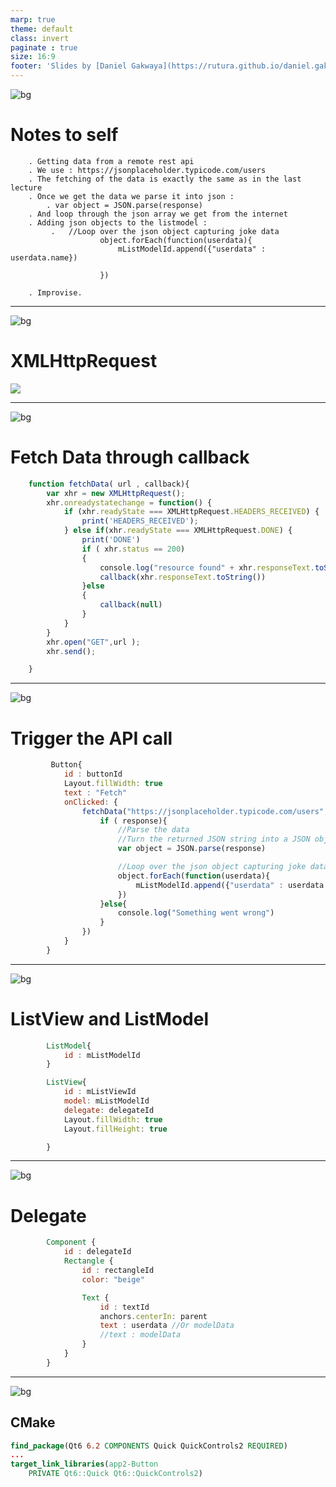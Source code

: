 ```yaml
---
marp: true
theme: default
class: invert
paginate : true
size: 16:9
footer: 'Slides by [Daniel Gakwaya](https://rutura.github.io/daniel.gakwaya/) at [LearnQtGuide](https://www.learnqt.guide/)'
---
```

![bg](images/slide_background.png)
# Notes to self
        . Getting data from a remote rest api
        . We use : https://jsonplaceholder.typicode.com/users
        . The fetching of the data is exactly the same as in the last lecture
        . Once we get the data we parse it into json :
            . var object = JSON.parse(response)
        . And loop through the json array we get from the internet
        . Adding json objects to the listmodel :
             .   //Loop over the json object capturing joke data
                        object.forEach(function(userdata){
                            mListModelId.append({"userdata" : userdata.name})

                        })

        . Improvise.
       
---
![bg](images/slide_background.png)
# XMLHttpRequest
![](images/1.png)

---
![bg](images/slide_background.png)
# Fetch Data through callback
```qml
    function fetchData( url , callback){
        var xhr = new XMLHttpRequest();
        xhr.onreadystatechange = function() {
            if (xhr.readyState === XMLHttpRequest.HEADERS_RECEIVED) {
                print('HEADERS_RECEIVED');
            } else if(xhr.readyState === XMLHttpRequest.DONE) {
                print('DONE')
                if ( xhr.status == 200)
                {
                    console.log("resource found" + xhr.responseText.toString())
                    callback(xhr.responseText.toString())
                }else
                {
                    callback(null)
                }
            }
        }
        xhr.open("GET",url );
        xhr.send();

    }
```

---
![bg](images/slide_background.png)
# Trigger the API call
```qml
         Button{
            id : buttonId
            Layout.fillWidth: true
            text : "Fetch"
            onClicked: {
                fetchData("https://jsonplaceholder.typicode.com/users", function(response){
                    if ( response){
                        //Parse the data
                        //Turn the returned JSON string into a JSON object that you can parse
                        var object = JSON.parse(response)

                        //Loop over the json object capturing joke data
                        object.forEach(function(userdata){
                            mListModelId.append({"userdata" : userdata.name})
                        })
                    }else{
                        console.log("Something went wrong")
                    }
                })
            }
        }
```

---
![bg](images/slide_background.png)
# ListView and ListModel
```qml
        ListModel{
            id : mListModelId
        }

        ListView{
            id : mListViewId
            model: mListModelId
            delegate: delegateId
            Layout.fillWidth: true
            Layout.fillHeight: true

        } 
```

---
![bg](images/slide_background.png)
# Delegate
```qml
        Component {
            id : delegateId
            Rectangle {
                id : rectangleId
                color: "beige"

                Text {
                    id : textId
                    anchors.centerIn: parent
                    text : userdata //Or modelData
                    //text : modelData
                }
            }
        } 
```

---

![bg](images/slide_background.png)
## CMake
```cmake
find_package(Qt6 6.2 COMPONENTS Quick QuickControls2 REQUIRED)
...
target_link_libraries(app2-Button
    PRIVATE Qt6::Quick Qt6::QuickControls2)

```

